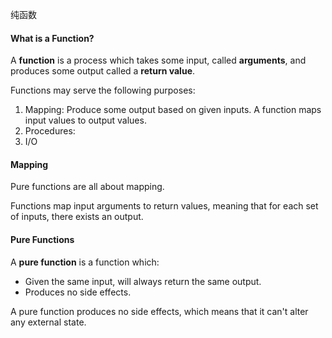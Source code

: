 纯函数

#### What is a Function?

A **function** is a process which takes some input, called **arguments**, and produces some output called a **return value**.

Functions may serve the following purposes:

1. Mapping: Produce some output based on given inputs. A function maps input values to output values.
2. Procedures: 
3. I/O

#### Mapping

Pure functions are all about mapping.

Functions map input arguments to return values, meaning that for each set of inputs, there exists an output.

####  Pure Functions

A **pure function** is a function which:

- Given the same input, will always return the same output.
-  Produces no side effects.


A pure function produces no side effects, which means that it can't alter any external state.

